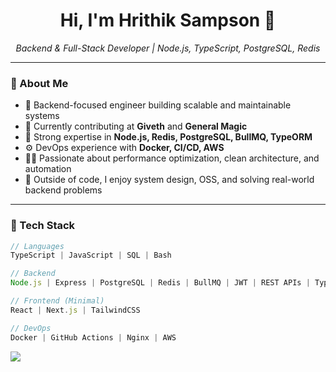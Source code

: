 <h1 align="center">Hi, I'm Hrithik Sampson 👋</h1>
<p align="center">
  <em>Backend & Full-Stack Developer | Node.js, TypeScript, PostgreSQL, Redis</em>
</p>

---

### 🧠 About Me

- 🔧 Backend-focused engineer building scalable and maintainable systems
- 💼 Currently contributing at **Giveth** and **General Magic**
- 🧪 Strong expertise in **Node.js, Redis, PostgreSQL, BullMQ, TypeORM**
- ⚙️ DevOps experience with **Docker, CI/CD, AWS**
- 👨‍💻 Passionate about performance optimization, clean architecture, and automation
- 🧘 Outside of code, I enjoy system design, OSS, and solving real-world backend problems

---

### 🧰 Tech Stack

```ts
// Languages
TypeScript | JavaScript | SQL | Bash

// Backend
Node.js | Express | PostgreSQL | Redis | BullMQ | JWT | REST APIs | TypeORM

// Frontend (Minimal)
React | Next.js | TailwindCSS

// DevOps
Docker | GitHub Actions | Nginx | AWS
```

<img src="https://metrics.lecoq.io/HrithikSampson?template=classic&base.indepth=false&config.timezone=Asia%2FCalcutta" />
